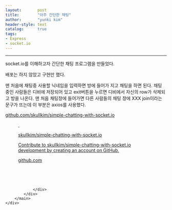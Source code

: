 ```yaml
---
layout:       post
title:        "아주 간단한 채팅"
author:       "yunki kim"
header-style: text
catalog:      true
tags: 
- Express
- socket.io
---
```


<head></head>
<body id="tt-body-page" class="">
<div id="wrap" class="wrap-right">
    <div id="container">
        <main class="main ">
            <div class="area-main">
                <div class="area-view">
                    <div class="article-header"></div>
                    <hr>
                    <div class="article-view">
                        <div class="contents_style">
                            <p>socket.io를 이해하고자 간단한 채팅 프로그램을 만들었다.</p>
<p>배포는 하지 않았고 구현만 했다.</p>
<p>맨 처음에 채팅중 사용할 닉네임을 입력하면 방에 들어가 지고 채팅을 하면 된다. 채팅 중인 사람들은 디비에 저장되어 있고 exit버튼을 누르면 디비에서 자신의 row가 삭제되고 방을 나온다. 맨 처음 채팅창에 들어가면 다른 사람들의 채팅 창에 XXX join이라는 문구가 뜨는데 이 부분은 axios를 사용했다.</p>
<p><a href="https://github.com/skullkim/simple-chatting-with-socket.io" target="_blank" rel="noopener">github.com/skullkim/simple-chatting-with-socket.io</a></p>
<figure id="og_1611560274881" contenteditable="false" data-ke-type="opengraph" data-og-type="object" data-og-title="skullkim/simple-chatting-with-socket.io" data-og-description="Contribute to skullkim/simple-chatting-with-socket.io development by creating an account on GitHub." data-og-host="github.com" data-og-source-url="https://github.com/skullkim/simple-chatting-with-socket.io" data-og-url="https://github.com/skullkim/simple-chatting-with-socket.io" data-og-image="https://scrap.kakaocdn.net/dn/TqU5c/hyI2CV7ELC/bnzupkclNdYKw3Uwn78MQ1/img.jpg?width=400&amp;height=400&amp;face=0_0_400_400"><a href="https://github.com/skullkim/simple-chatting-with-socket.io" target="_blank" rel="noopener" data-source-url="https://github.com/skullkim/simple-chatting-with-socket.io">
<div class="og-image" style="background-image: url('https://scrap.kakaocdn.net/dn/TqU5c/hyI2CV7ELC/bnzupkclNdYKw3Uwn78MQ1/img.jpg?width=400&amp;height=400&amp;face=0_0_400_400');">&nbsp;</div>
<div class="og-text">
<p class="og-title">skullkim/simple-chatting-with-socket.io</p>
<p class="og-desc">Contribute to skullkim/simple-chatting-with-socket.io development by creating an account on GitHub.</p>
<p class="og-host">github.com</p>
</div>
</a></figure>
<p>&nbsp;</p>
                        </div>
                        <br>
                        <div class="tags"></div>
                    </div>
                    
                </div>
            </div>
        </main>
    </div>
</div>


</body>